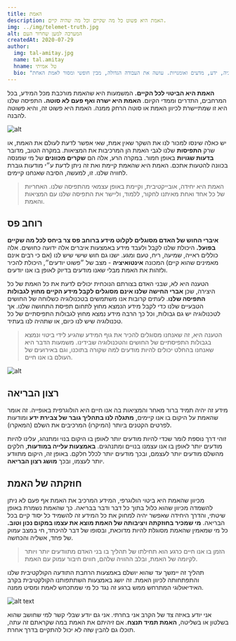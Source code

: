 ```yaml
---
title: האמת
description: האמת היא פשוט כל מה שקיים וכל מה שהיה קיים.
img: ../img/telemet-truth.jpg
alt: המערכה למען שחרור העם
createdAt: 2020-07-29
author:
  img: tal-amitay.jpg
  name: tal.amitay
  hname: טל אמיתי
  bio: "וולונטריסט ערני, איש טכנולוגיה, ידע, מדעים ואומנויות. עושה את העבודה הגדולה, מבין חופשי ומסור לאמת האחת."
---
```

**האמת היא הביטוי לכל הקיים.** המשמעות היא שהאמת מורכבת מכל המידע, בכל המרחבים, התדרים וממדי הקיום. **האמת היא ישרה ואף פעם לא סוטה.** התפיסה שלנו היא זו שמתיישרת לכיוון האמת או סוטה הרחק ממנה. האמת היא פשוט זה, והיא פשוטה להבנה.

![alt][img1]

יש כאלה שינסו למכור לנו את השקר שאין אמת, שאי אפשר לדעת לעולם את האמת, או שרק **התפיסות** שלנו לגבי האמת הן המרכיבות את המציאות. במקרה הטוב, מדובר **בדעות שגויות** באופן חמור. במקרה הרע, אלה הם **שקרים מכוונים** של מי שמנסה בכוונה להטעות אתכם. האמת היא שהאמת קיימת ואת זה ניתן לדעת ע״י מודעות גוברת לחוויה שלנו. זו, למעשה, הסיבה שאנחנו קיימים.

> האמת היא יחידה, אובייקטיבית, וקיימת באופן עצמאי מהתפיסה שלנו. האחריות של כל אחד ואחת מאיתנו לחקור, ללמוד, וליישר את התפיסה שלנו עם המציאות והאמת. 

## רוחב פס
**איברי החוש של האדם מסוגלים לקלוט מידע ברוחב פס צר ביחס לכל מה שקיים בפועל.** היכולת שלנו לקבל ולעבד מידע באמצעות איברים אלה ידועה כחושים. אלה כוללים ראייה, שמיעה, ריח, טעם ומגע. ישנו גם חוש שישי שיש לנו (אם כי רבים אינם מאמינים שהוא קיים) המכונה **אינטואיציה** - מצב של ״פשוט יודעים״, היכולת להכיר ולזהות את האמת מבלי שאנו מודעים בדיוק לאופן בו אנו יודעים.

הטענה היא לא, שבני האדם בצורתם הנוכחית יכולים לדעת את כל האמת של כל היצירה, שכן **אברי החישה שלנו אינם מסוגלים לקבל מידע הקיים מחוץ לגבולות התפיסה שלנו**. לעתים קרובות אנו משתמשים בטכנולוגיה כשלוחה של החושים הטבעיים שלנו כדי לקבל מידע הנמצא מחוץ לתחום תפיסת התחושה שלנו. אך לטכנולוגיה יש גם גבולות, וכל כך הרבה מידע נמצא מחוץ לגבולות התפיסתיים של כל טכנולוגיה שיש לנו כיום, או שתהיה לנו בעתיד.

> הטענה היא, זה שאנחנו מסוגלים להכיר את גוף המידע שהגיע לידי ביטוי ונמצא בגבולות התפיסתיים של החושים והטכנולוגיה שבידינו. משמעות הדבר היא שאנחנו בהחלט יכולים להיות מודעים למה שקורה בתוכנו, וגם באירועים של העולם בו אנו חיים.

![alt][img2]

## רצון הבריאה

מידע זה יהיה תמיד ברור מאחר והמציאות בה אנו חיים היא הולוגרפית באופייה. זה אומר שהאמת על היקום בו אנו קיימים, **מתגלה לנו בתהליך גובר של צבירת ידע** ומודעות לפרטים הקטנים ביותר (המיקרו) המרכיבים את השלם (המאקרו).

זוהי דרך נוספת לומר שכדי להיות מודעים יותר לאופן בו היקום בנוי ומתנהג, עלינו להיות מודעים יותר לאופן בו אנו עצמנו בנויים ומתנהגים. **באמצעות עלייה במודעות**, חלקים מהשלם מודעים יותר לעצמם, ובכך מודעים יותר לכלל חלקם. באופן זה, היקום מתוודע יותר לעצמו, ובכך **מושג רצון הבריאה**.

## חוזקתה של האמת
מכיוון שהאמת היא ביטוי הולוגרפי, המידע המרכיב את האמת אף פעם לא ניתן להשמדה מכיוון שהוא כלול בתוך כל דבר ודבר בבריאה. כך שהאמת נשמרת באופן שיטתי, והדרך היחידה שאפשר יהיה למחוק את כל המידע זה להשמיד כל יסוד קיים בכל הבריאה. **מי שמכיר בחוזקתה ויציבותה של האמת מוצא את עצמו במקום נכון וטוב.** כל מי שמאמין שהאמת מסוגלת להיות מדוכאת, ובסופו של דבר להיכחד, חי במצב עמוק של פחד, אשליה והכחשה. 

> הזמן בו אנו חיים כרגע הוא תחילתו של תהליך בו בני האדם מתוודעים יותר ויותר לקיומה של האמת, ובלב ההוויה שלהם, חווים חיבור עמוק עם האמת.

תהליך זה יימשך עד שהוא יושלם באמצעות הרחבת התודעה הקולקטיבית שלנו והתפתחותה לכיוון האמת. זה יושג באמצעות השתתפותנו הקולקטיבית בקרב האידיאולוגי המתרחש ממש ברגע זה נגד כל מי שמתכחש לאמת ומסיט ממנה. 

![alt text][img3]

אני יודע באיזה צד של הקרב אני בחרתי. אני גם יודע שבלי קשר למי שחושב שהוא בשלטון או בשליטה, **האמת תמיד תנצח**. אם זיהיתם את האמת במה שקראתם זה עתה, תוכלו גם להבין שזה לא יכול להתקיים בדרך אחרת.

[img1]: ../img/telemet-truth-q-blake-he.jpg "לעולם לא ניתן לאמר את האמת בכדי להבין אותה ולא להאמין בה."
[img2]: ../img/telemet-truth-q-art-he.jpg "כל אמת עוברת שלושה שלבים לפני שמכירים בה. ראשית, מגכחים אותה. שנית, מתנגדים לה. שלישית, היא מתקבלת כמובנת מאליו."
[img3]: ../img/telemet-truth-q-orwell-he.jpg "בזמנים של הונאה עולמית אמירת האמת הופכת להיות מעשה מהפכני"
